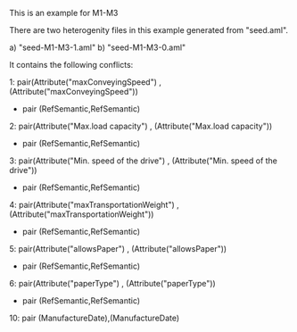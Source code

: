 This is an example for M1-M3

There are two heterogenity files in this example generated from "seed.aml".

a) "seed-M1-M3-1.aml"
b) "seed-M1-M3-0.aml"

It contains the following conflicts:

1: pair(Attribute("maxConveyingSpeed") , (Attribute("maxConveyingSpeed"))

 - pair (RefSemantic,RefSemantic)

2: pair(Attribute("Max.load capacity") , (Attribute("Max.load capacity"))

 - pair (RefSemantic,RefSemantic)

3: pair(Attribute("Min. speed of the drive") , (Attribute("Min. speed of the drive"))

 - pair (RefSemantic,RefSemantic)

4: pair(Attribute("maxTransportationWeight") , (Attribute("maxTransportationWeight"))

 - pair (RefSemantic,RefSemantic)


5: pair(Attribute("allowsPaper") , (Attribute("allowsPaper"))

 - pair (RefSemantic,RefSemantic)

6: pair(Attribute("paperType") , (Attribute("paperType"))

 - pair (RefSemantic,RefSemantic)


10: pair (ManufactureDate),(ManufactureDate)
